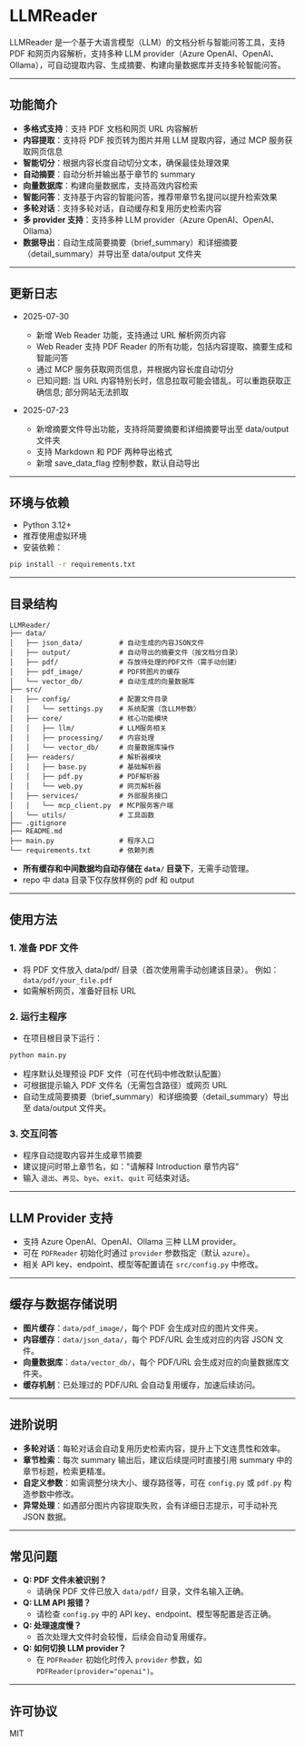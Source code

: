 # LLMReader

LLMReader 是一个基于大语言模型（LLM）的文档分析与智能问答工具，支持 PDF 和网页内容解析，支持多种 LLM provider（Azure OpenAI、OpenAI、Ollama），可自动提取内容、生成摘要、构建向量数据库并支持多轮智能问答。

---

## 功能简介

- **多格式支持**：支持 PDF 文档和网页 URL 内容解析
- **内容提取**：支持将 PDF 按页转为图片并用 LLM 提取内容，通过 MCP 服务获取网页信息
- **智能切分**：根据内容长度自动切分文本，确保最佳处理效果
- **自动摘要**：自动分析并输出基于章节的 summary
- **向量数据库**：构建向量数据库，支持高效内容检索
- **智能问答**：支持基于内容的智能问答，推荐带章节名提问以提升检索效果
- **多轮对话**：支持多轮对话，自动缓存和复用历史检索内容
- **多 provider 支持**：支持多种 LLM provider（Azure OpenAI、OpenAI、Ollama）
- **数据导出**：自动生成简要摘要（brief_summary）和详细摘要（detail_summary）并导出至 data/output 文件夹

---

## 更新日志

- 2025-07-30
  - 新增 Web Reader 功能，支持通过 URL 解析网页内容
  - Web Reader 支持 PDF Reader 的所有功能，包括内容提取、摘要生成和智能问答
  - 通过 MCP 服务获取网页信息，并根据内容长度自动切分
  - 已知问题: 当 URL 内容特别长时，信息拉取可能会错乱，可以重跑获取正确信息; 部分网站无法抓取

- 2025-07-23
  - 新增摘要文件导出功能，支持将简要摘要和详细摘要导出至 data/output 文件夹
  - 支持 Markdown 和 PDF 两种导出格式
  - 新增 save_data_flag 控制参数，默认自动导出

---

## 环境与依赖

- Python 3.12+
- 推荐使用虚拟环境
- 安装依赖：
```bash
pip install -r requirements.txt
```

---

## 目录结构

```
LLMReader/
├── data/
│   ├── json_data/         # 自动生成的内容JSON文件
│   ├── output/            # 自动导出的摘要文件（按文档分目录）
│   ├── pdf/               # 存放待处理的PDF文件（需手动创建）
│   ├── pdf_image/         # PDF转图片的缓存
│   └── vector_db/         # 自动生成的向量数据库
├── src/
│   ├── config/            # 配置文件目录
│   │   └── settings.py    # 系统配置（含LLM参数）
│   ├── core/              # 核心功能模块
│   │   ├── llm/           # LLM服务相关
│   │   ├── processing/    # 内容处理
│   │   └── vector_db/     # 向量数据库操作
│   ├── readers/           # 解析器模块
│   │   ├── base.py        # 基础解析器
│   │   ├── pdf.py         # PDF解析器
│   │   └── web.py         # 网页解析器
│   ├── services/          # 外部服务接口
│   │   └── mcp_client.py  # MCP服务客户端
│   └── utils/             # 工具函数
├── .gitignore
├── README.md
├── main.py                # 程序入口
└── requirements.txt       # 依赖列表

```

- **所有缓存和中间数据均自动存储在 `data/` 目录下**，无需手动管理。
- repo 中 data 目录下仅存放样例的 pdf 和 output

---

## 使用方法

### 1. **准备 PDF 文件**
  - 将 PDF 文件放入 data/pdf/ 目录（首次使用需手动创建该目录）。 例如：`data/pdf/your_file.pdf`
  - 如需解析网页，准备好目标 URL

### 2. **运行主程序**
  - 在项目根目录下运行：
   ```bash
   python main.py
   ```
  - 程序默认处理预设 PDF 文件（可在代码中修改默认配置）
  - 可根据提示输入 PDF 文件名（无需包含路径）或网页 URL
  - 自动生成简要摘要（brief_summary）和详细摘要（detail_summary）导出至 data/output 文件夹。

### 3. 交互问答
  - 程序自动提取内容并生成章节摘要
  - 建议提问时带上章节名，如："请解释 Introduction 章节内容"
   - 输入 `退出`、`再见`、`bye`、`exit`、`quit` 可结束对话。


---

## LLM Provider 支持

- 支持 Azure OpenAI、OpenAI、Ollama 三种 LLM provider。
- 可在 `PDFReader` 初始化时通过 `provider` 参数指定（默认 `azure`）。
- 相关 API key、endpoint、模型等配置请在 `src/config.py` 中修改。

---

## 缓存与数据存储说明

- **图片缓存**：`data/pdf_image/`，每个 PDF 会生成对应的图片文件夹。
- **内容缓存**：`data/json_data/`，每个 PDF/URL 会生成对应的内容 JSON 文件。
- **向量数据库**：`data/vector_db/`，每个 PDF/URL 会生成对应的向量数据库文件夹。
- **缓存机制**：已处理过的 PDF/URL 会自动复用缓存，加速后续访问。

---

## 进阶说明

- **多轮对话**：每轮对话会自动复用历史检索内容，提升上下文连贯性和效率。
- **章节检索**：每次 summary 输出后，建议后续提问时直接引用 summary 中的章节标题，检索更精准。
- **自定义参数**：如需调整分块大小、缓存路径等，可在 `config.py` 或 `pdf.py` 构造参数中修改。
- **异常处理**：如遇部分图片内容提取失败，会有详细日志提示，可手动补充 JSON 数据。

---

## 常见问题

- **Q: PDF 文件未被识别？**
  - 请确保 PDF 文件已放入 `data/pdf/` 目录，文件名输入正确。
- **Q: LLM API 报错？**
  - 请检查 `config.py` 中的 API key、endpoint、模型等配置是否正确。
- **Q: 处理速度慢？**
  - 首次处理大文件时会较慢，后续会自动复用缓存。
- **Q: 如何切换 LLM provider？**
  - 在 `PDFReader` 初始化时传入 `provider` 参数，如 `PDFReader(provider="openai")`。

---

## 许可协议

MIT
